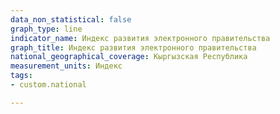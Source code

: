 ```yaml
---
data_non_statistical: false
graph_type: line
indicator_name: Индекс развития электронного правительства
graph_title: Индекс развития электронного правительства
national_geographical_coverage: Кыргызская Республика
measurement_units: Индекс
tags:
- custom.national

---
```

